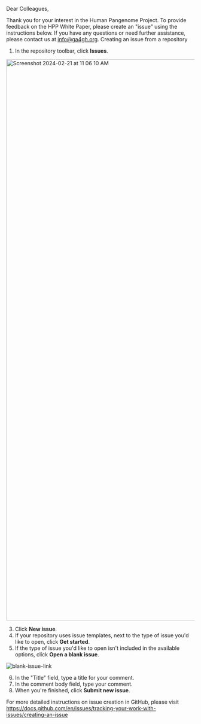 Dear Colleagues,

Thank you for your interest in the Human Pangenome Project. To provide feedback on the HPP White Paper, please create an "issue" using the instructions below. If you have any questions or need further assistance, please contact us at info@ga4gh.org. 
Creating an issue from a repository      
1. In the repository toolbar, click **Issues**.  

<img width="1501" alt="Screenshot 2024-02-21 at 11 06 10 AM" src="https://github.com/ga4gh/human-pangenome-project/assets/44613972/8d42216c-70c1-40c2-be73-3660976c148f">

3. Click **New issue**.
4. If your repository uses issue templates, next to the type of issue you'd like to open, click **Get started**.
5. If the type of issue you'd like to open isn't included in the available options, click **Open a blank issue**.

![blank-issue-link](https://github.com/ga4gh/human-pangenome-project/assets/44613972/97d6e2ba-48d0-4d42-ac89-456354ffd773)

6. In the "Title" field, type a title for your comment.
7. In the comment body field, type your comment.
8. When you're finished, click **Submit new issue**.

For more detailed instructions on issue creation in GitHub, please visit https://docs.github.com/en/issues/tracking-your-work-with-issues/creating-an-issue

